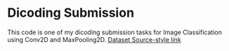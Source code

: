 # Dicoding Submission

This code is one of my dicoding submission tasks for Image Classification using Conv2D and MaxPooling2D.
[Dataset Source-style link](https://www.kaggle.com/competitions/dogs-vs-cats/data )
